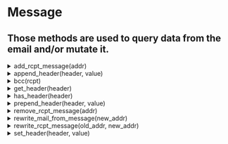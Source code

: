 # Message
## Those methods are used to query data from the email and/or mutate it.
<details><summary>add_rcpt_message(addr)</summary><br/> Add a recipient to the `To` header of the message.

 # Args

 * `addr` - the recipient address to add to the `To` header.

 # Effective smtp stage

 `preq` and onwards.

 # Example
 ```js
 #{
     preq: [
        action "update recipients" || add_rcpt_message("john.doe@example.com"),
     ]
 }
 ```

 
</details>
<details><summary>append_header(header, value)</summary><br/> Append a new header to the message.

 # Args

 * `header` - the name of the header to append.
 * `value` - the value of the header to append.

 # Effective smtp stage

 All of them. Even tought the email is not received at the current stage,
 vsmtp stores new headers and will prepend them to the ones received once
 the `preq` stage is reached.

 # Example
 ```js
 #{
     postq: [
         action "append a header" || {
             append_header("X-JOHN", "received by john's server.");
         }
     ],
 }
 ```

 
</details>
<details><summary>bcc(rcpt)</summary><br/> Add a recipient as a blind carbon copy. The equivalent of `add_rcpt_envelop`.

 # Args

 * `rcpt` - the recipient to add as a blind carbon copy.

 # Effective smtp stage

 All of them.

 # Example
 ```js
 #{
     connect: [
        // set "john.doe@example.com" as a blind carbon copy.
        action "bcc" || bcc("john.doe@example.com"),
     ]
 }
 ```

 
</details>
<details><summary>get_header(header)</summary><br/> Get a specific header from the incoming message.

 # Args

 * `header` - the name of the header to get.

 # Return

 * `string` - the header value, or an empty string if the header was not found.

 # Effective smtp stage

 `preq` and onwards.

 # Example
 ```js
 #{
     postq: [
         action "display VSMTP header" || {
             print(get_header("X-VSMTP"));
         }
     ],
 }
 ```

 
</details>
<details><summary>has_header(header)</summary><br/> Checks if the message contains a specific header.

 # Args

 * `header` - the name of the header to search.

 # Effective smtp stage

 `preq` and onwards.

 # Example
 ```js
 #{
     postq: [
         action "check for VSMTP header" || {
             if has_header("X-VSMTP") {
                 log("info", "incoming message could be from another vsmtp server");
             }
         }
     ],
 }
 ```

 
</details>
<details><summary>prepend_header(header, value)</summary><br/> Prepend a new header to the message.

 # Args

 * `header` - the name of the header to prepend.
 * `value` - the value of the header to prepend.

 # Effective smtp stage

 All of them. Even tought the email is not received at the current stage,
 vsmtp stores new headers and will prepend them to the ones received once
 the `preq` stage is reached.

 # Example
 ```js
 #{
     postq: [
         action "prepend a header" || {
             prepend_header("X-JOHN", "received by john's server.");
         }
     ],
 }
 ```

 
</details>
<details><summary>remove_rcpt_message(addr)</summary><br/> Remove a recipient from the `To` header of the message.

 # Args

 * `addr` - the recipient to remove to the `To` header.

 # Effective smtp stage

 `preq` and onwards.

 # Example
 ```js
 #{
     preq: [
        action "update recipients" || remove_rcpt_message("john.doe@example.com"),
     ]
 }
 ```

 
</details>
<details><summary>rewrite_mail_from_message(new_addr)</summary><br/> Change the sender's address in the `From` header of the message.

 # Args

 * `new_addr` - the new sender address to set.

 # Effective smtp stage

 `preq` and onwards.

 # Example
 ```js
 #{
     preq: [
        action "replace sender" || rewrite_mail_from_message("john.server@example.com"),
     ]
 }
 ```

 
</details>
<details><summary>rewrite_rcpt_message(old_addr, new_addr)</summary><br/> Replace a recipient by an other in the `To` header of the message.

 # Args

 * `old_addr` - the recipient to replace.
 * `new_addr` - the new address to use when replacing `old_addr`.

 # Effective smtp stage

 `preq` and onwards.

 # Example
 ```js
 #{
     preq: [
        action "rewrite recipient" || rewrite_rcpt_message("john.doe@example.com", "john-mta@example.com"),
     ]
 }
 ```

 
</details>
<details><summary>set_header(header, value)</summary><br/> Replace an existing header value by a new value, or append a new header
 to the message.

 # Args

 * `header` - the name of the header to set or add.
 * `value` - the value of the header to set or add.

 # Effective smtp stage

 All of them. Even tought the email is not received at the current stage,
 vsmtp stores new headers and will prepend them to the ones received once
 the `preq` stage is reached.

 Be aware that if you want to set a header value from the original message,
 you must use `set_header` in the `preq` stage and onwards.

 # Example
 ```js
 #{
     postq: [
         action "update subject" || {
             let subject = get_header("Subject");
             set_header("Subject", `${subject} (analysed by vsmtp)`);
         }
     ],
 }
 ```

 
</details>